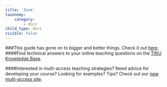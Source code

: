 ```yaml
---
title: 'Zoom'
taxonomy:
    category:
        - docs
child_type: docs
visible: false
---
```

###This guide has gone on to bigger and better things. Check it out [here](https://trinitywestern.teamdynamix.com/TDClient/1904/Portal/KB/?CategoryID=17478).
####Find technical answers to your online teaching questions on the [TWU Knowledge Base](https://trinitywestern.teamdynamix.com/TDClient/1904/Portal/KB/?CategoryID=4747).

####Interested in multi-access teaching strategies? Need advice for developing your course? Looking for examples? Tips? Check out our [new multi-access site](https://multi-access.twu.ca).
<!--
Video conferencing is a great way to connect with students online. Consider having weekly sessions, allowing time to teach content, explain assignments, facilitate student discussions, and assess students (presentations, etc.)


! Note that you can record these sessions and [post them to MS Stream](https://create.twu.ca/help/online-learning-on-ramp/running-a-session/conferencing/managing-videos) so students can access the recordings.

### Using web-conferencing tools to connect synchronously

##### zoom.us

!! **Do NOT try to use Zoom to proctor or otherwise supervise an exam. It is utterly inadequate for the task, and it creates an environment that is hostile to learners performing their best on an assessment. [See this link for alternate assessment ideas.](https://create.twu.ca/help/online-learning-on-ramp/finishing-well/rethinking-assessment)**

Go to [twu.zoom.us](https://twu.zoom.us), tap or click 'Sign In' and sign in to Zoom using your TWU Office365 credentials (firstname.lastname@**twu.ca** for faculty and staff or firstname.lastname@**mytwu.ca** for learners).

![alt_text](zoom-1.png "Zoom Sign-in Page")

OR, if you already have the Zoom app installed, you can open it and choose 'Sign In with SSO' and use your TWU Office365 credentials (firstname.lastname@twu.ca or firstname.lastname@mytwu.ca).

![alt_text](zoom-2.png "Zoom App Sign-in")

Once you are signed in, we recommend that you schedule **one** Zoom session per course that you are teaching. You may choose to only use one session for multiple courses as well. It is not recommended to schedule multiple sessions for the same course as it will become confusing which session to use.

###### Click 'Schedule a Meeting'
![alt_text](zoom-3.png "click schedule a meeting")

###### The following settings are suggested, but feel free to adjust to your circumstances.
![alt_text](zoom-5.png "session topic")
- use your course code for the 'Topic' and the title of the course for the 'Description'.

![alt_text](zoom-4.png "session timing")
- set the date and time for the day and about 15 minutes before the start time of what is normally your first class of each week.
- set the duration for your normal class duration plus about 30 minutes (15 minutes before and after class)
- select the 'Recurring Meeting' checkbox to indicate any other days of the week that you meet
- set it to recur weekly and repeat every one week

!!!! Alternately, you can choose 'No Fixed Time' in the 'Recurrence' settings and leave the session open for drop-ins.

![alt_text](zoom-6.png "security settings")
- you may want to require registration to ensure your learners are logging in with their TWU credentials
  - this is important if you want to pre-set breakout rooms
- Zoom will be requiring a passcode for all sessions in an upcoming update.

![alt_text](zoom-7.png "video settings")
- ensure that video settings are both set to 'Off'
- remember that faculty are expected to allow learners to keep their video feed off.

![alt_text](zoom-8.png "call-in settings")
- allow both telephone and computer audio to allow participants to dial in if they don't have a stable network connection
- tap or click 'Edit' to add Canada to the list of Call-in numbers

![alt_text](zoom-9.png "meeting options")
- select 'Enable join before host' and 'Mute participants upon entry'
- if you want to pre-set breakout rooms, select 'Only authenticated users can join'
- tap or click 'Save'

On the next page...

![alt_text](zoom-10.png "invite link")
- you can either simply share the link provided on the meeting page, or
- tap or click 'Copy the invitation'

!! Do NOT share this link on an open website or in any social media (Instagram, Twitter, etc.)

!!!! We recommend that you post this invitation, including the join link and the call-in numbers, prominently in your Moodle site where learners will know to find it. You may also choose to email it to your class list, and include the basic information in any reminders.

##### Zoom Tutorial Videos

[plugin:youtube](https://youtu.be/sJq_OM5VcDY)

[plugin:youtube](https://youtu.be/9guqRELB4dg)

[plugin:youtube](https://youtu.be/Ih5KGJ3DqvE)

##### Zoom Tutorial Articles

- [Sharing a Whiteboard](https://support.zoom.us/hc/en-us/articles/205677665-Sharing-a-whiteboard)
- [Using the Chat functions](https://support.zoom.us/hc/en-us/articles/203650445-In-Meeting-Chat)
- [Creating a Poll](https://support.zoom.us/hc/en-us/articles/213756303-Polling-for-Meetings#h_fe37b3f4-8e05-4b87-bd66-12d8c7f19ff8)
- [Launching a Poll](https://support.zoom.us/hc/en-us/articles/213756303-Polling-for-Meetings#h_bdab5a42-600b-4ee0-8f3c-76a87b3f8ef3)

##### Zoom FAQ
[TWIT has created a page of resources (many of which are duplicated here) including a list of FAQs.](https://trinitywestern.teamdynamix.com/TDClient/1904/Portal/KB/ArticleDet?ID=101246)


##### BlueJeans
TWU continues to provide central management of BlueJeans for web-conferencing, however, our service agreement with BlueJeans will expire after April 30, 2020.

If you have access to a BlueJeans license through TWU, you may continue to use that license as normal until April 30. you do not need to move to a Zoom account now.

!! TWU will **NOT** be providing NEW BlueJeans licenses to faculty at this time. If you do not currently use BlueJeans and want to set up web-conferencing for the remainder of your classes, please see the instructions above to sign in to Zoom.

- [Tap of click here to access BlueJeans support for getting started.](https://support.bluejeans.com/s/getting-started-meetings-user-step-1)


##### Other services
There are several other options for faculty who may have already established means of synchronous communication such as Skype, FaceTime, Google Hangouts, Slack, Discord, etc. Our ability to troubleshoot these services will be very limited.

! If your students are to give **Class Presentations**, consider using video conferencing.  Students can share their screens of their notes/PowerPoints.  Sessions can be recorded for feedback purposes.

-->
